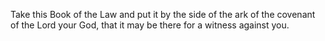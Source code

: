 Take this Book of the Law and put it by the side of the ark of the covenant of the Lord your God, that it may be there for a witness against you.
